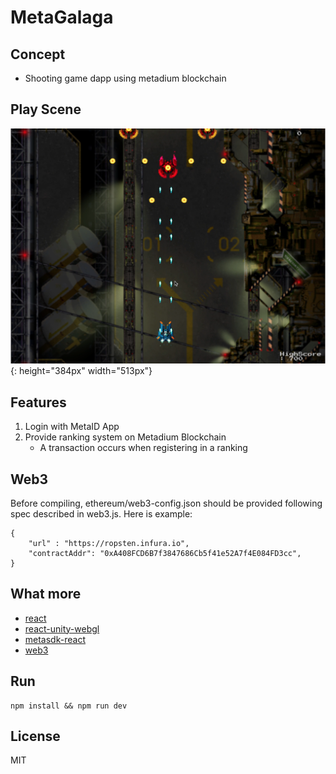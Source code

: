 # MetaGalaga
## Concept
- Shooting game dapp using metadium blockchain

## Play Scene
![playImg](./image/playImg.png){: height="384px" width="513px"}

## Features
1. Login with MetaID App
2. Provide ranking system on Metadium Blockchain
    - A transaction occurs when registering in a ranking

## Web3
Before compiling, ethereum/web3-config.json should be provided following spec described in web3.js. Here is example:
```shell
{
    "url" : "https://ropsten.infura.io",
    "contractAddr": "0xA408FCD6B7f3847686Cb5f41e52A7f4E084FD3cc",
}
```

## What more
- [react](https://www.npmjs.com/package/react)
- [react-unity-webgl](https://www.npmjs.com/package/react-unity-webgl)
- [metasdk-react](https://www.npmjs.com/package/metasdk-react)
- [web3](https://www.npmjs.com/package/web3)

## Run
```shell
npm install && npm run dev
```

## License
MIT
